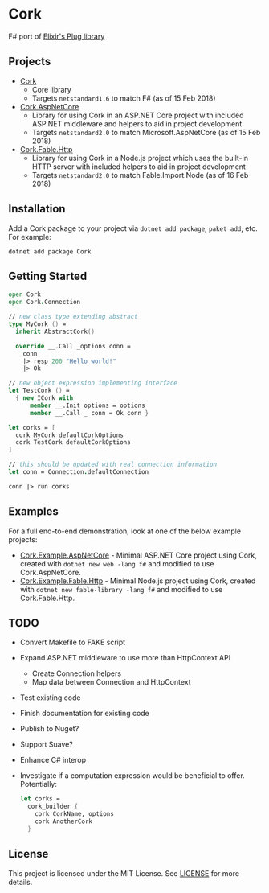 # Cork

F# port of [Elixir's Plug library](https://github.com/elixir-lang/plug)

## Projects

- [Cork](src/Cork)
  - Core library
  - Targets `netstandard1.6` to match F# (as of 15 Feb 2018)
- [Cork.AspNetCore](src/Cork.AspNetCore)
  - Library for using Cork in an ASP.NET Core project with included ASP.NET middleware and helpers to aid in project development
  - Targets `netstandard2.0` to match Microsoft.AspNetCore (as of 15 Feb 2018)
- [Cork.Fable.Http](src/Cork.Fable.Http)
  - Library for using Cork in a Node.js project which uses the built-in HTTP server with included helpers to aid in project development
  - Targets `netstandard2.0` to match Fable.Import.Node (as of 16 Feb 2018)

## Installation

Add a Cork package to your project via `dotnet add package`, `paket add`, etc. For example:

```
dotnet add package Cork
```

## Getting Started

```fsharp
open Cork
open Cork.Connection

// new class type extending abstract
type MyCork () =
  inherit AbstractCork()

  override __.Call _options conn =
    conn
    |> resp 200 "Hello world!"
    |> Ok

// new object expression implementing interface
let TestCork () =
  { new ICork with
      member __.Init options = options
      member __.Call _ conn = Ok conn }

let corks = [
  cork MyCork defaultCorkOptions
  cork TestCork defaultCorkOptions
]

// this should be updated with real connection information
let conn = Connection.defaultConnection

conn |> run corks
```

## Examples

For a full end-to-end demonstration, look at one of the below example projects:

- [Cork.Example.AspNetCore](examples/Cork.Example.AspNetCore) - Minimal ASP.NET Core project using Cork, created with `dotnet new web -lang f#` and modified to use Cork.AspNetCore.
- [Cork.Example.Fable.Http](examples/Cork.Example.Fable.Http) - Minimal Node.js project using Cork, created with `dotnet new fable-library -lang f#` and modified to use Cork.Fable.Http.

## TODO

- Convert Makefile to FAKE script
- Expand ASP.NET middleware to use more than HttpContext API
  - Create Connection helpers
  - Map data between Connection and HttpContext
- Test existing code
- Finish documentation for existing code
- Publish to Nuget?
- Support Suave?
- Enhance C# interop
- Investigate if a computation expression would be beneficial to offer. Potentially:

  ```fsharp
  let corks =
    cork_builder {
      cork CorkName, options
      cork AnotherCork
    }
  ```

## License

This project is licensed under the MIT License. See [LICENSE](LICENSE) for more details.
